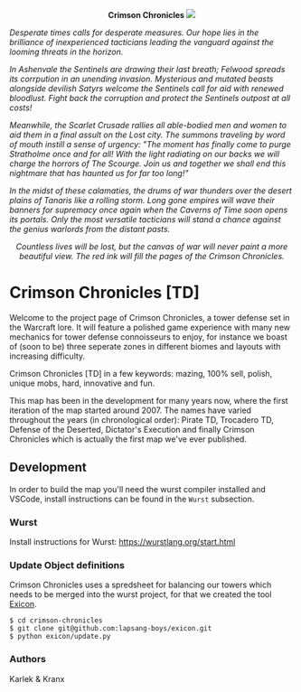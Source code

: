 <p align="center">
  <b>Crimson Chronicles</b>
  <img src="https://i.imgur.com/9m1sdS0.jpg">
</p>

_Desperate times calls for desperate measures. Our hope lies in the brilliance of inexperienced tacticians leading the vanguard against the looming threats in the horizon._

_In Ashenvale the Sentinels are drawing their last breath; Felwood spreads its corrpution in an unending invasion. Mysterious and mutated beasts alongside devilish Satyrs welcome the Sentinels call for aid with renewed bloodlust. Fight back the corruption and protect the Sentinels outpost at all costs!_

_Meanwhile, the Scarlet Crusade rallies all able-bodied men and women to aid them in a final assult on the Lost city. The summons traveling by word of mouth instill a sense of urgency: "The moment has finally come to purge Stratholme once and for all! With the light radiating on our backs we will charge the horrors of The Scourge. Join us and together we shall end this nightmare that has haunted us for far too long!"_

_In the midst of these calamaties, the drums of war thunders over the desert plains of Tanaris like a rolling storm. Long gone empires will wave their banners for supremacy once again when the Caverns of Time soon opens its portals. Only the most versatile tacticians will stand a chance against the genius warlords from the distant pasts._

<p align="center">
  <i>Countless lives will be lost, but the canvas of war will never paint a more beautiful view. The red ink will fill the pages of the Crimson Chronicles.</i>
</p>

# Crimson Chronicles [TD]

Welcome to the project page of Crimson Chronicles, a tower defense set in the Warcraft lore. It will feature a polished game experience with many new mechanics for tower defense connoisseurs to enjoy, for instance we boast of (soon to be) three seperate zones in different biomes and layouts with increasing difficulty. 

Crimson Chronicles [TD] in a few keywords: mazing, 100% sell, polish, unique mobs, hard, innovative and fun.

This map has been in the development for many years now, where the first iteration of the map started around 2007. The names have varied throughout the years (in chronological order): Pirate TD, Trocadero TD, Defense of the Deserted, Dictator's Execution and finally Crimson Chronicles which is actually the first map we've ever published.

## Development

In order to build the map you'll need the wurst compiler installed and VSCode, install instructions can be found in the `Wurst` subsection.

### Wurst

Install instructions for Wurst: https://wurstlang.org/start.html

### Update Object definitions

Crimson Chronicles uses a spredsheet for balancing our towers which needs to be merged into the wurst project, for that we created the tool [Exicon](https://github.com/lapsang-boys/exicon.git). 

```shell
$ cd crimson-chronicles
$ git clone git@github.com:lapsang-boys/exicon.git
$ python exicon/update.py
```

### Authors

Karlek & Kranx
